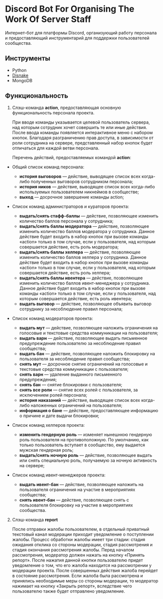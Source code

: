 # Discord Bot For Organising The Work Of Server Staff
Интернет-бот для платформы Discord, организующий работу персонала и предоставляющий инструментарий для поддержки пользователей сообщества.

## Инструменты
- Python
- [Disnake](https://docs.disnake.dev/en/stable/)
- MongoDB

## Функциональность
1.  Слэш-команда **action**, предоставляющая основную функциональность персонала проекта.

    При вводе команды указывается целевой пользователь сервера, над которым сотрудник хочет совершить те или иные действия.
    После ввода команды появляется интерактивное меню с набором кнопок.
    Благодаря разграничению прав доступа, в зависимости от роли сотрудника на сервере, представленный набор кнопок будет отличаться для каждой ветви персонала.


    Перечень действий, предоставляемых командой **action**:
  
  - Общий список команд персонала:
    - **история выговоров** — действие, выводящее список всех когда-либо полученных выговоров сотрудником персонала;
    - **история ников** — действие, выводящее список всех когда-либо используемых пользователем никнеймов в сообществе;
    - **выход** — досрочное завершение команды action;
      
  - Список команд администраторов и кураторов проекта:
    - **выдать/снять стафф-баллы** — действие, позволяющее изменить количество баллов персонала у сотрудника;
    - **выдать/снять баллы модератора** — действие, позволяющее изменить количество баллов модератора у сотрудника.
      Данное действие будет входить в набор кнопок при вызове команды «action» только в том случае, если у пользователя, над которым совершается действие, есть роль модератора;
    - **выдать/снять баллы хелпера** — действие, позволяющее изменить количество баллов хелпера у сотрудника.
      Данное действие будет входить в набор кнопок при вызове команды «action» только в том случае, если у пользователя, над которым совершается действие, есть роль хелпера;
    - **выдать/снять баллы ивентера** — действие, позволяющее изменить количество баллов ивент-менеджера у сотрудника.
      Данное действие будет входить в набор кнопок при вызове команды «action» только в том случае, если у пользователя, над которым совершается действие, есть роль ивентера;
    - **выдать выговор** — действие, позволяющее объявить выговор сотруднику за несоблюдение правил персонала;
      
  - Список команд модераторов проекта:
    - **выдать мут** — действие, позволяющее наложить ограничения на голосовые и текстовые средства коммуникации на пользователя;
    - **выдать варн** — действие, позволяющее выдать письменное предупреждение пользователю за несоблюдение правил сообщества;
    - **выдать бан** — действие, позволяющее наложить блокировку на пользователя за несоблюдение правил сообщества;
    - **снять мут** — досрочное снятие ограничений на голосовые и текстовые средства коммуникации с пользователя;
    - **снять варн** — удаление выданного письменного предупреждения;
    - **снять бан** — снятие блокировки с пользователя;
    - **снять все роли** — снятие всех ролей с пользователя, за исключением ролей персонала;
    - **история наказаний** — действие, выводящее список всех когда-либо наложенных ограничений на пользователя;
    - **информация о бане** — действие, предоставляющее информацию о причине и дате выдачи блокировки;
   
  - Список команд хелперов проекта:
    - **изменить гендерную роль** — изменяет нынешнюю гендерную роль пользователя на противоположную.
      По умолчанию, как только пользователь вступает в сообщество, ему выдается мужская гендерная роль;
    - **выдать/снять ночную роль** — действие, позволяющее выдать или снять специальную роль, получаемую за ночную активность на сервере;
   
  - Список команд ивент-менеджеров проекта:
    - **выдать ивент-бан** — действие, позволяющее наложить на пользователя ограничения на участие в мероприятиях сообщества;
    - **снять ивент-бан** — действие, позволяющее снять с пользователя блокировку на участие в мероприятиях сообщества.


2.  Слэш-команда **report**
    
    После отправки жалобы пользователем, в отдельный приватный
    текстовый канал модерации приходит уведомление о поступлении жалобы.
    Процесс обработки жалобы имеет три стадии: стадия ожидания отклика со
    стороны модерации, стадия рассмотрения и стадия окончания рассмотрения
    жалобы. Перед началом рассмотрения, модератор должен нажать на кнопку
    «Принять репорт». После нажатия данной кнопки пользователю придет
    уведомление о том, что его жалоба находится на рассмотрении у модерации
    проекта. После совершенных действия жалоба перейдет в состояние
    рассмотрения. Если жалоба была рассмотрена и принялись необходимые меры
    со стороны модерации, то модератор нажимает на кнопку «Закрыть репорт»,
    вследствие чего пользователю также будет отправлено уведомление.
